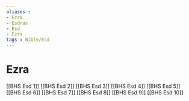 ```yaml
---
aliases : 
- Ezra
- Esdras
- Esd
- Ezra
tags : Bible/Esd
---
```


# Ezra

[[BHS Esd 1]]
[[BHS Esd 2]]
[[BHS Esd 3]]
[[BHS Esd 4]]
[[BHS Esd 5]]
[[BHS Esd 6]]
[[BHS Esd 7]]
[[BHS Esd 8]]
[[BHS Esd 9]]
[[BHS Esd 10]]
